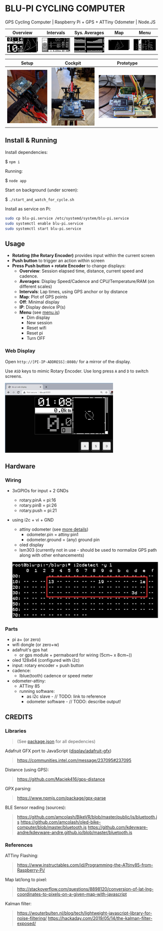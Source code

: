 # BLU-PI CYCLING COMPUTER

GPS Cycling Computer |  Raspberry Pi + GPS + ATTiny Odometer | Node.JS

| Overview | Intervals | Sys. Averages | Map | Menu | 
| -------- | --------- | ------------- | --- | ---- | 
| ![Overview Display](./img/display-overview.png) | ![Intervals Display](./img/display-intervals.png) | ![Sys. Averages Display](./img/display-averages-cpu.png) | ![Map Display](./img/display-map.png) | ![Menu Display](./img/display-menu.png) |

| Setup | Cockpit | Prototype |
| ----- | ------- | --------- |
| ![BLU-PI Setup](./img/blu-pi-1.jpg) | ![BLU-PI Setup](./img/blu-pi-2.jpg) | ![BLU-PI PROTO](./img/blu-pi-proto-1.jpg) |


## Install & Running

Install dependencies:

$ `npm i`

Running:

$ `node app`

Start on background (under screen):

$ `./start_and_watch_for_cycle.sh`

Install as service on Pi:

```sh
sudo cp blu-pi.service /etc/systemd/system/blu-pi.service
sudo systemctl enable blu-pi.service
sudo systemctl start blu-pi.service
```

## Usage

- **Rotating (the Rotary Encoder)** provides input within the current screen
- **Push button** to trigger an action within screen
- **Press Push button + rotate Encoder** to change displays:
  - **Overview**: Session elapsed time, distance, current speed and cadence.
  - **Averages**: Display Speed/Cadence and CPU/Temperature/RAM (on different scales)
  - **Intervals**: Lap times, using GPS anchor or by distance
  - **Map**: Plot of GPS points
  - **Off**: Minimal display
  - **IP**: Display device IP(s)
  - **Menu** (see [menu.js](./app/menu.js))
    - Dim display
    - New session
    - Reset wifi
    - Reset pi
    - Turn OFF

### Web Display

Open `http://[PI-IP-ADDRESS]:8080/` for a mirror of the display.

Use `ASD` keys to mimic Rotary Encoder. Use long press `A` and `D` to switch screens.

![Web Display](./img/web-display.png)

## Hardware

### Wiring

- 3xGPIOs for input + 2 GNDs
  - rotary.pinA = pi:16
  - rotary.pinB = pi:26
  - rotary.push = pi:21
- using i2c + vi + GND
  - attiny odometer (see [more details](./attiny_brain/READNE.md))
    - odometer.pin = attiny:pin1
    - odometer.ground = (any) ground pin
  - oled display
  - lsm303 (currently not in use - should be used to normalize GPS path along with other enhancements)
  
  ![i2cdetect -y 1](./img/i2cdetect.png)

### Parts

- pi a+ (or zero)
- wifi dongle (or zero+w)
- adafruit's gps hat
  - or gps module + permaboard for wiring (5cm~ x 8cm~))
- oled 128x64 (configured with i2c)
- input: rotary encoder + push button
- cadence:
  - lblue(tooth) cadence or speed meter
- odometer-attiny:
  - ATTiny 85
  - running software:
    - as i2c slave - // TODO: link to reference
    - odometer software - // TODO: describe output!

## CREDITS

### Libraries

> (See [package.json](package.json) for all depedencies)

Adafruit GFX port to JavaScript ([display/adafruit-gfx](app/display/adafruit-gfx/index.js))
> https://communities.intel.com/message/237095#237095

Distance (using GPS):
> https://github.com/Maciek416/gps-distance

GPX parsing:
> https://www.npmjs.com/package/gpx-parse

BLE Sensor reading (sources):
> https://github.com/amcolash/BikeVR/blob/master/public/js/bluetooth.js
> https://github.com/amcolash/oled-bike-computer/blob/master/bluetooth.js
> https://github.com/kdevware-andre/kdevware-andre.github.io/blob/master/bluetooth.js

### References

ATTiny Flashing:
> https://www.instructables.com/id/Programming-the-ATtiny85-from-Raspberry-Pi/

Map lat/long to pixel:
> http://stackoverflow.com/questions/8898120/conversion-of-lat-lng-coordinates-to-pixels-on-a-given-map-with-javascript

Kalman filter:
> https://wouterbulten.nl/blog/tech/lightweight-javascript-library-for-noise-filtering/
> https://hackaday.com/2019/05/14/the-kalman-filter-exposed/
